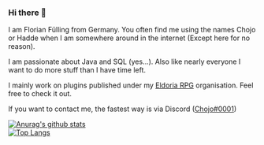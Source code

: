 ### Hi there 👋

I am Florian Fülling from Germany. You often find me using the names Chojo or Hadde when I am somewhere around in the internet (Except here for no reason).

I am passionate about Java and SQL (yes...). Also like nearly everyone I want to do more stuff than I have time left.

I mainly work on plugins published under my [Eldoria RPG](https://github.com/eldoriarpg) organisation. Feel free to check it out.

If you want to contact me, the fastest way is via Discord ([Chojo#0001](https://discordapp.com/users/214347948316819456/))

[![Anurag's github stats](https://github-readme-stats.vercel.app/api?username=RainbowDashLabs&show_icons=true&count_private=true&theme=radical)](https://github.com/anuraghazra/github-readme-stats)\
[![Top Langs](https://github-readme-stats.vercel.app/api/top-langs/?username=RainbowDashLabs&theme=radical)](https://github.com/anuraghazra/github-readme-stats)
